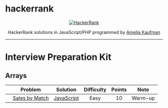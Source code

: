 # hackerrank
<p align="center">
  <a href="https://www.hackerrank.com/akaufma3">
    <img alt="HackerRank" src="https://user-images.githubusercontent.com/4086943/101272649-1bed7d80-375c-11eb-903b-350166e9c72d.png">
  </a>
</p>
<p align="center">
  HackerRank solutions in JavaScript/PHP programmed by <a alt="HackerRank Profile" href="https://github.com/akaufman3" >Amelia Kaufman</a>
</p>

---

# Interview Preparation Kit

## Arrays
|   | Problem         | Solution | Difficulty | Points | Note |
|-- |:---------------:|:--------:|:----------:|:------:|:----:|
|  |[Sales by Match](https://www.hackerrank.com/challenges/sock-merchant/problem)| [JavaScript]() | Easy | 10 | Warm-up |
